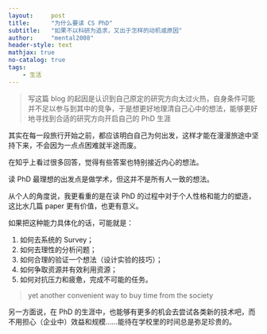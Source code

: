 ```yaml
---
layout:     post
title:      "为什么要读 CS PhD"
subtitle:   "如果不以科研为追求，又出于怎样的动机或原因"
author:     "mental2008"
header-style: text
mathjax: true
no-catalog: true
tags:
    - 生活
---
```


> 写这篇 blog 的起因是认识到自己原定的研究方向太过火热，自身条件可能并不足以参与到其中的竞争，于是想更好地理清自己心中的想法，能够更好地寻找到合适的研究方向开启自己的 PhD 生涯

其实在每一段旅行开始之前，都应该明白自己为何出发，这样才能在漫漫旅途中坚持下来，不会因为一点点困难就半途而废。

在知乎上看过很多回答，觉得有些答案也特别接近内心的想法。

读 PhD 最理想的出发点是做学术，但这并不是所有人一致的想法。

从个人的角度说，我更看重的是在读 PhD 的过程中对于个人性格和能力的塑造，这比水几篇 paper 更有价值，也更有意义。

如果把这种能力具体化的话，可能就是：

1. 如何去系统的 Survey；
2. 如何去理性的分析问题；
3. 如何合理的验证一个想法（设计实验的技巧）；
4. 如何争取资源并有效利用资源；
5. 如何对抗压力和疲惫，完成不可能的任务。

> yet another convenient way to buy time from the society

另一方面说，在 PhD 的生涯中，也能够有更多的机会去尝试各类新的技术吧，而不用担心（企业中）效益和规模……能待在学校里的时间总是弥足珍贵的。
